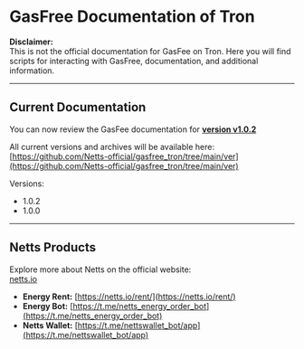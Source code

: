 # GasFree Documentation of Tron

**Disclaimer:**  
This is not the official documentation for GasFee on Tron. Here you will find scripts for interacting with GasFree, documentation, and additional information.

---

## Current Documentation

You can now review the GasFee documentation for [**version v1.0.2**](https://netts-official.github.io/gasfree_tron)

All current versions and archives will be available here:  
[https://github.com/Netts-official/gasfree_tron/tree/main/ver](https://github.com/Netts-official/gasfree_tron/tree/main/ver)

Versions:

- 1.0.2
- 1.0.0

---

## Netts Products

Explore more about Netts on the official website:  
[netts.io](https://netts.io)

- **Energy Rent:** [https://netts.io/rent/](https://netts.io/rent/)
- **Energy Bot:** [https://t.me/netts_energy_order_bot](https://t.me/netts_energy_order_bot)
- **Netts Wallet:** [https://t.me/nettswallet_bot/app](https://t.me/nettswallet_bot/app)
